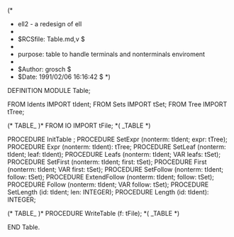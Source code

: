 (*
 *	ell2 - a redesign of ell
 *
 *	$RCSfile: Table.md,v $
 *	
 *	purpose:	table to handle terminals and nonterminals enviroment
 *
 *	$Author: grosch $
 *	$Date: 1991/02/06 16:16:42 $
 *)

DEFINITION MODULE Table;

FROM Idents	IMPORT	tIdent;
FROM Sets	IMPORT	tSet;
FROM Tree	IMPORT	tTree;

(* TABLE_ )*
FROM IO		IMPORT	tFile;
*( _TABLE *)

PROCEDURE InitTable	;
PROCEDURE SetExpr	(nonterm: tIdent; expr: tTree);
PROCEDURE Expr		(nonterm: tIdent): tTree;
PROCEDURE SetLeaf	(nonterm: tIdent; leaf: tIdent);
PROCEDURE Leafs		(nonterm: tIdent; VAR leafs: tSet);
PROCEDURE SetFirst	(nonterm: tIdent; first: tSet);
PROCEDURE First		(nonterm: tIdent; VAR first: tSet);
PROCEDURE SetFollow	(nonterm: tIdent; follow: tSet);
PROCEDURE ExtendFollow	(nonterm: tIdent; follow: tSet);
PROCEDURE Follow	(nonterm: tIdent; VAR follow: tSet);
PROCEDURE SetLength	(id: tIdent; len: INTEGER);
PROCEDURE Length	(id: tIdent): INTEGER;

(* TABLE_ )*
PROCEDURE WriteTable	(f: tFile);
*( _TABLE *)

END Table.
